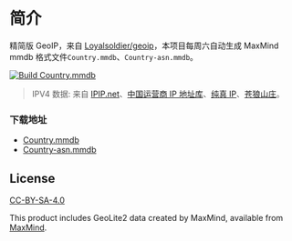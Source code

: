 # 简介

精简版 GeoIP，来自 [Loyalsoldier/geoip](https://github.com/Loyalsoldier/geoip)，本项目每周六自动生成 MaxMind mmdb 格式文件`Country.mmdb`、`Country-asn.mmdb`。

[![Build Country.mmdb](https://github.com/larkris1989/geoip/actions/workflows/main.yml/badge.svg)](https://github.com/larkris1989/geoip/actions/workflows/main.yml)

> IPV4 数据: 来自 [IPIP.net](https://raw.githubusercontent.com/17mon/china_ip_list/master/china_ip_list.txt)、[中国运营商 IP 地址库](https://raw.githubusercontent.com/gaoyifan/china-operator-ip/ip-lists/china.txt)、[纯真 IP](https://raw.githubusercontent.com/metowolf/iplist/master/data/country/CN.txt)、[苍狼山庄](https://ispip.clang.cn/all_cn.txt)。

### 下载地址

- [Country.mmdb
](https://github.com/larkris1989/geoip/raw/release/Country.mmdb)
- [Country-asn.mmdb
](https://github.com/larkris1989/geoip/raw/release/Country-asn.mmdb)

## License

[CC-BY-SA-4.0](https://creativecommons.org/licenses/by-sa/4.0/)

This product includes GeoLite2 data created by MaxMind, available from [MaxMind](http://www.maxmind.com).
